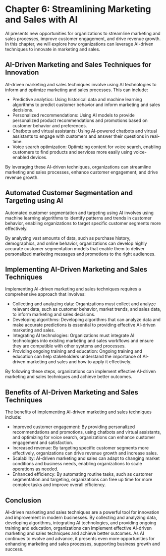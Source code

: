 Chapter 6: Streamlining Marketing and Sales with AI
===================================================

AI presents new opportunities for organizations to streamline marketing and sales processes, improve customer engagement, and drive revenue growth. In this chapter, we will explore how organizations can leverage AI-driven techniques to innovate in marketing and sales.

AI-Driven Marketing and Sales Techniques for Innovation
-------------------------------------------------------

AI-driven marketing and sales techniques involve using AI technologies to inform and optimize marketing and sales processes. This can include:

* Predictive analytics: Using historical data and machine learning algorithms to predict customer behavior and inform marketing and sales decisions.
* Personalized recommendations: Using AI models to provide personalized product recommendations and promotions based on customer behavior and preferences.
* Chatbots and virtual assistants: Using AI-powered chatbots and virtual assistants to engage with customers and answer their questions in real-time.
* Voice search optimization: Optimizing content for voice search, enabling customers to find products and services more easily using voice-enabled devices.

By leveraging these AI-driven techniques, organizations can streamline marketing and sales processes, enhance customer engagement, and drive revenue growth.

Automated Customer Segmentation and Targeting using AI
------------------------------------------------------

Automated customer segmentation and targeting using AI involves using machine learning algorithms to identify patterns and trends in customer behavior, enabling organizations to target specific customer segments more effectively.

By analyzing vast amounts of data, such as purchase history, demographics, and online behavior, organizations can develop highly accurate customer segmentation models that enable them to deliver personalized marketing messages and promotions to the right audiences.

Implementing AI-Driven Marketing and Sales Techniques
-----------------------------------------------------

Implementing AI-driven marketing and sales techniques requires a comprehensive approach that involves:

* Collecting and analyzing data: Organizations must collect and analyze relevant data, such as customer behavior, market trends, and sales data, to inform marketing and sales decisions.
* Developing algorithms: Developing algorithms that can analyze data and make accurate predictions is essential to providing effective AI-driven marketing and sales.
* Integrating AI technologies: Organizations must integrate AI technologies into existing marketing and sales workflows and ensure they are compatible with other systems and processes.
* Providing ongoing training and education: Ongoing training and education can help stakeholders understand the importance of AI-driven marketing and sales and how to apply it effectively.

By following these steps, organizations can implement effective AI-driven marketing and sales techniques and achieve better outcomes.

Benefits of AI-Driven Marketing and Sales Techniques
----------------------------------------------------

The benefits of implementing AI-driven marketing and sales techniques include:

* Improved customer engagement: By providing personalized recommendations and promotions, using chatbots and virtual assistants, and optimizing for voice search, organizations can enhance customer engagement and satisfaction.
* Increased revenue: By targeting specific customer segments more effectively, organizations can drive revenue growth and increase sales.
* Scalability: AI-driven marketing and sales can adapt to changing market conditions and business needs, enabling organizations to scale operations as needed.
* Enhanced efficiency: By automating routine tasks, such as customer segmentation and targeting, organizations can free up time for more complex tasks and improve overall efficiency.

Conclusion
----------

AI-driven marketing and sales techniques are a powerful tool for innovation and improvement in modern businesses. By collecting and analyzing data, developing algorithms, integrating AI technologies, and providing ongoing training and education, organizations can implement effective AI-driven marketing and sales techniques and achieve better outcomes. As AI continues to evolve and advance, it presents even more opportunities for enhancing marketing and sales processes, supporting business growth and success.

